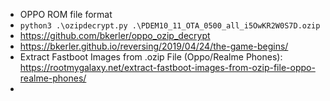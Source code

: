 - OPPO ROM file format
- `python3 .\ozipdecrypt.py .\PDEM10_11_OTA_0500_all_i5OwKR2W0S7D.ozip`
- https://github.com/bkerler/oppo_ozip_decrypt
- https://bkerler.github.io/reversing/2019/04/24/the-game-begins/
- Extract Fastboot Images from .ozip File (Oppo/Realme Phones): https://rootmygalaxy.net/extract-fastboot-images-from-ozip-file-oppo-realme-phones/
-